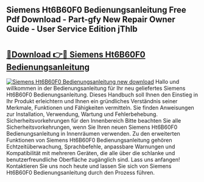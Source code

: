 ## Siemens Ht6B60F0 Bedienungsanleitung Free Pdf Download - Part-gfy New Repair Owner Guide - User Service Edition jThlb

# <h2><a href="http://df4v5p.blite.top/?on=Siemens+Ht6B60F0+Bedienungsanleitung">🔗Download 👉🔴 Siemens Ht6B60F0 Bedienungsanleitung</a></h2>

[![Siemens Ht6B60F0 Bedienungsanleitung new download](https://i.imgur.com/lujVjoI.png)](http://df4v5p.blite.top/?on=Siemens+Ht6B60F0+Bedienungsanleitung)
Hallo und willkommen in der Bedienungsanleitung für Ihr neu geliefertes Siemens Ht6B60F0 Bedienungsanleitung. Dieses Handbuch soll Ihnen den Einstieg in Ihr Produkt erleichtern und Ihnen ein gründliches Verständnis seiner Merkmale, Funktionen und Fähigkeiten vermitteln. Sie finden Anweisungen zur Installation, Verwendung, Wartung und Fehlerbehebung. Sicherheitsvorkehrungen für den Innenbereich Bitte beachten Sie alle Sicherheitsvorkehrungen, wenn Sie Ihren neuen Siemens Ht6B60F0 Bedienungsanleitung in Innenräumen verwenden. Zu den erweiterten Funktionen von Siemens Ht6B60F0 Bedienungsanleitung gehören Echtzeitüberwachung, Sprachbefehle, anpassbare Warnungen und Kompatibilität mit mehreren Geräten, die alle über die schlanke und benutzerfreundliche Oberfläche zugänglich sind. Lass uns anfangen! Kontaktieren Sie uns noch heute und lassen Sie sich von Siemens Ht6B60F0 Bedienungsanleitung durch den Prozess führen.
